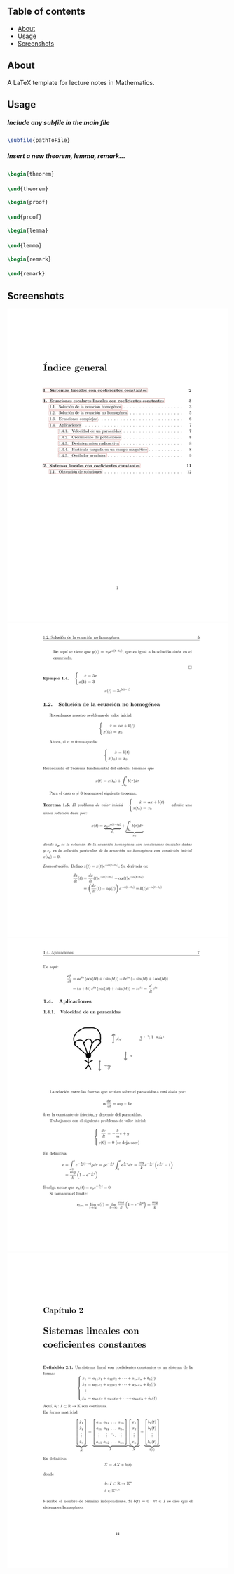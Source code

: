 ## Table of contents

* [About](#about)
* [Usage](#usage)
* [Screenshots](#screenshots)

## About

A LaTeX template for lecture notes in Mathematics.

## Usage

##### Include any subfile in the main file

```tex
\subfile{pathToFile}
```

##### Insert a new theorem, lemma, remark...

```tex
\begin{theorem}

\end{theorem}
```

```tex
\begin{proof}

\end{proof}
```

```tex
\begin{lemma}

\end{lemma}
```

```tex
\begin{remark}

\end{remark}
```

## Screenshots

![Table of contents](/docs/screenshots/template_screenshot1.jpg)
![Theorem](/docs/screenshots/template_screenshot2.jpg)
![Figure](/docs/screenshots/template_screenshot3.jpg)
![Chapte](/docs/screenshots/template_screenshot4.jpg)
